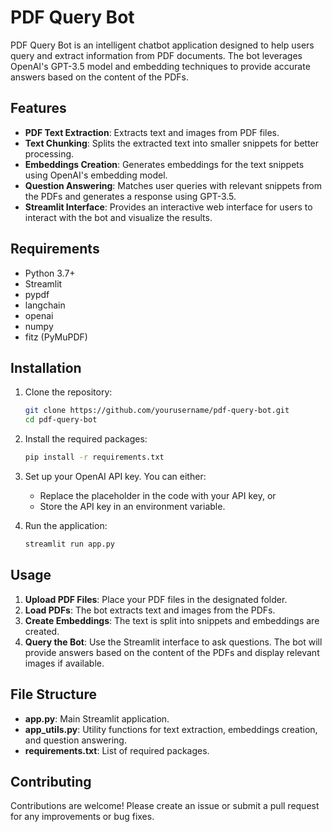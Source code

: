 
# PDF Query Bot

PDF Query Bot is an intelligent chatbot application designed to help users query and extract information from PDF documents. The bot leverages OpenAI's GPT-3.5 model and embedding techniques to provide accurate answers based on the content of the PDFs.

## Features

- **PDF Text Extraction**: Extracts text and images from PDF files.
- **Text Chunking**: Splits the extracted text into smaller snippets for better processing.
- **Embeddings Creation**: Generates embeddings for the text snippets using OpenAI's embedding model.
- **Question Answering**: Matches user queries with relevant snippets from the PDFs and generates a response using GPT-3.5.
- **Streamlit Interface**: Provides an interactive web interface for users to interact with the bot and visualize the results.

## Requirements

- Python 3.7+
- Streamlit
- pypdf
- langchain
- openai
- numpy
- fitz (PyMuPDF)

## Installation

1. Clone the repository:

    ```bash
    git clone https://github.com/yourusername/pdf-query-bot.git
    cd pdf-query-bot
    ```

2. Install the required packages:

    ```bash
    pip install -r requirements.txt
    ```

3. Set up your OpenAI API key. You can either:
   - Replace the placeholder in the code with your API key, or
   - Store the API key in an environment variable.

4. Run the application:

    ```bash
    streamlit run app.py
    ```

## Usage

1. **Upload PDF Files**: Place your PDF files in the designated folder.
2. **Load PDFs**: The bot extracts text and images from the PDFs.
3. **Create Embeddings**: The text is split into snippets and embeddings are created.
4. **Query the Bot**: Use the Streamlit interface to ask questions. The bot will provide answers based on the content of the PDFs and display relevant images if available.

## File Structure

- **app.py**: Main Streamlit application.
- **app_utils.py**: Utility functions for text extraction, embeddings creation, and question answering.
- **requirements.txt**: List of required packages.



## Contributing

Contributions are welcome! Please create an issue or submit a pull request for any improvements or bug fixes.

